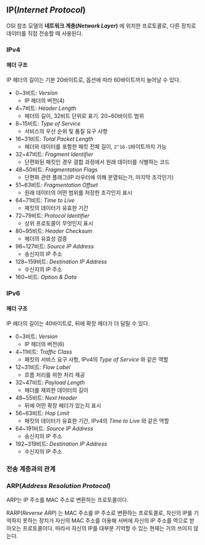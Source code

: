 ## IP(*Internet Protocol*)

OSI 참조 모델의 **네트워크 계층(*Network Layer*)** 에 위치한 프로토콜로, 다른 장치로 데이터를 직접 전송할 때 사용된다.

### IPv4

#### 헤더 구조

IP 헤더의 길이는 기본 20바이트로, 옵션에 따라 60바이트까지 늘어날 수 있다.

 * 0~3비트: *Version*
   * IP 헤더의 버전(4)
 * 4~7비트: *Header Length*
   * 헤더의 길이, 32비트 단위로 표기. 20~60바이트 범위
 * 8~15비트: *Type of Service*
   * 서비스의 우선 순위 및 품질 요구 사항
 * 16~31비트: *Total Packet Length*
   * 헤더와 데이터를 포함한 패킷 전체 길이, `2^16-1`바이트까지 가능
 * 32~47비트: *Fragment Identifier*
   * 단편화된 패킷인 경우 결합 과정에서 원래 데이터를 식별하는 코드
 * 48~50비트: *Fragmentation Flags*
   * 단편화 관련 플래그(IP 라우터에 의해 분열되는가, 마지막 조각인가)
 * 51~63비트: *Fragmentation Offset*
   * 원래 데이터의 어떤 범위를 저장한 조각인지 표시
 * 64~71비트: *Time to Live*
   * 패킷의 데이터가 유효한 기간
 * 72~79비트: *Protocol Identifier*
   * 상위 프로토콜이 무엇인지 표시
 * 80~95비트: *Header Checksum*
   * 헤더의 유효성 검증
 * 96~127비트: *Source IP Address*
   * 송신지의 IP 주소
 * 128~159비트: *Destination IP Address*
   * 수신지의 IP 주소
 * 160~비트: *Option & Data*

### IPv6

#### 헤더 구조

IP 헤더의 길이는 40바이트로, 뒤에 확장 헤더가 더 달릴 수 있다.

 * 0~3비트: *Version*
   * IP 헤더의 버전(6)
 * 4~11비트: *Traffic Class*
   * 패킷의 서비스 요구 사항, IPv4의 *Type of Service* 와 같은 역할
 * 12~31비트: *Flow Label*
   * 흐름 처리를 위한 처리 제공
 * 32~47비트: *Payload Length*
   * 헤더를 제외한 데이터의 길이
 * 48~55비트: *Next Header*
   * 뒤에 어떤 확장 헤더가 있는지 표시
 * 56~63비트: *Hop Limit*
   * 패킷의 데이터가 유효한 기간, IPv4의 *Time to Live* 와 같은 역할
 * 64~191비트: *Source IP Address*
   * 송신지의 IP 주소
 * 192~319비트: *Destination IP Address*
   * 수신지의 IP 주소

### 전송 계층과의 관계

### ARP(*Address Resolution Protocol*)

ARP는 IP 주소를 MAC 주소로 변환하는 프로토콜이다.

RARP(*Reverse ARP*) 는 MAC 주소를 IP 주소로 변환하는 프로토콜로, 자신의 IP를 기억하지 못하는 장치가 자신의 MAC 주소를 이용해 서버에 자신의 IP 주소를 역으로 받아오는 프로토콜이다. 따라서 자신의 IP를 대부분 기억할 수 있는 현재는 거의 쓰이지 않는다.

